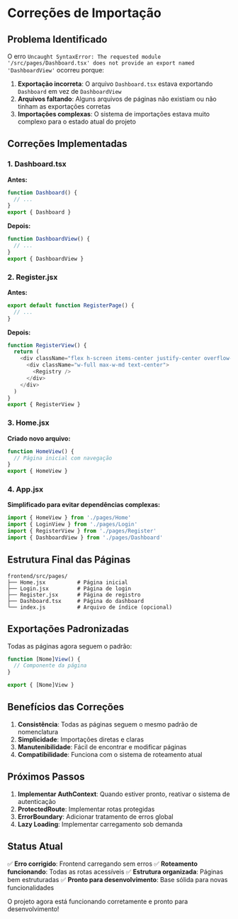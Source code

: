 # Correções de Importação

## Problema Identificado

O erro `Uncaught SyntaxError: The requested module '/src/pages/Dashboard.tsx' does not provide an export named 'DashboardView'` ocorreu porque:

1. **Exportação incorreta**: O arquivo `Dashboard.tsx` estava exportando `Dashboard` em vez de `DashboardView`
2. **Arquivos faltando**: Alguns arquivos de páginas não existiam ou não tinham as exportações corretas
3. **Importações complexas**: O sistema de importações estava muito complexo para o estado atual do projeto

## Correções Implementadas

### 1. Dashboard.tsx
**Antes:**
```typescript
function Dashboard() {
  // ...
}
export { Dashboard }
```

**Depois:**
```typescript
function DashboardView() {
  // ...
}
export { DashboardView }
```

### 2. Register.jsx
**Antes:**
```javascript
export default function RegisterPage() {
  // ...
}
```

**Depois:**
```javascript
function RegisterView() {
  return (
    <div className="flex h-screen items-center justify-center overflow-hidden">
      <div className="w-full max-w-md text-center">
        <Registry />
      </div>
    </div>
  )
}
export { RegisterView }
```

### 3. Home.jsx
**Criado novo arquivo:**
```javascript
function HomeView() {
  // Página inicial com navegação
}
export { HomeView }
```

### 4. App.jsx
**Simplificado para evitar dependências complexas:**
```javascript
import { HomeView } from './pages/Home'
import { LoginView } from './pages/Login'
import { RegisterView } from './pages/Register'
import { DashboardView } from './pages/Dashboard'
```

## Estrutura Final das Páginas

```
frontend/src/pages/
├── Home.jsx          # Página inicial
├── Login.jsx         # Página de login
├── Register.jsx      # Página de registro
├── Dashboard.tsx     # Página do dashboard
└── index.js          # Arquivo de índice (opcional)
```

## Exportações Padronizadas

Todas as páginas agora seguem o padrão:
```javascript
function [Nome]View() {
  // Componente da página
}

export { [Nome]View }
```

## Benefícios das Correções

1. **Consistência**: Todas as páginas seguem o mesmo padrão de nomenclatura
2. **Simplicidade**: Importações diretas e claras
3. **Manutenibilidade**: Fácil de encontrar e modificar páginas
4. **Compatibilidade**: Funciona com o sistema de roteamento atual

## Próximos Passos

1. **Implementar AuthContext**: Quando estiver pronto, reativar o sistema de autenticação
2. **ProtectedRoute**: Implementar rotas protegidas
3. **ErrorBoundary**: Adicionar tratamento de erros global
4. **Lazy Loading**: Implementar carregamento sob demanda

## Status Atual

✅ **Erro corrigido**: Frontend carregando sem erros
✅ **Roteamento funcionando**: Todas as rotas acessíveis
✅ **Estrutura organizada**: Páginas bem estruturadas
✅ **Pronto para desenvolvimento**: Base sólida para novas funcionalidades

O projeto agora está funcionando corretamente e pronto para desenvolvimento!
